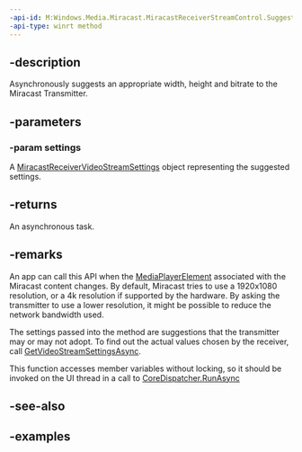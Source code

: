 ```yaml
---
-api-id: M:Windows.Media.Miracast.MiracastReceiverStreamControl.SuggestVideoStreamSettingsAsync(Windows.Media.Miracast.MiracastReceiverVideoStreamSettings)
-api-type: winrt method
---
```


## -description

Asynchronously suggests an appropriate width, height and bitrate to the Miracast Transmitter.

## -parameters

### -param settings

A [MiracastReceiverVideoStreamSettings](miracastreceivervideostreamsettings.md) object representing the suggested settings.

## -returns

An asynchronous task.

## -remarks

An app can call this API when the [MediaPlayerElement](/uwp/api/Windows.UI.Xaml.Controls.MediaPlayerElement) associated with the Miracast content changes. By default, Miracast tries to use a 1920x1080 resolution, or a 4k resolution if supported by the hardware. By asking the transmitter to use a lower resolution, it might be possible to reduce the network bandwidth used. 

The settings passed into the method are suggestions that the transmitter may or may not adopt. To find out the actual values chosen by the receiver, call [GetVideoStreamSettingsAsync](miracastreceiverstreamcontrol_getvideostreamsettingsasync_709470693.md).


This function accesses member variables without locking, so it should be invoked on the UI thread in a call to [CoreDispatcher.RunAsync](/uwp/api/windows.ui.core.coredispatcher.runasync)


## -see-also

## -examples


